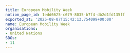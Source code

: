 ```yaml
---
title: European Mobility Week
notion_page_id: 1edd6625-c679-8035-b7f4-db2d1fd135ff
exported_at: '2025-08-07T15:42:13.754099+00:00'
name: European Mobility Week
organisations:
- United Nations
SDGs:
- 11
---
```


